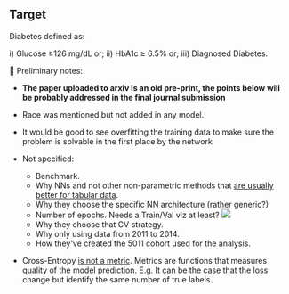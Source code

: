 
## Target

Diabetes defined as:

i) Glucose ≥126 mg/dL or;
ii) HbA1c ≥ 6.5% or;
iii) Diagnosed Diabetes.

🚧 Preliminary notes:

- **The paper uploaded to arxiv is an old pre-print, the points below will be probably addressed in the final journal submission**

- Race was mentioned but not added in any model.
- It would be good to see overfitting the training data to make sure the problem is solvable in the first place by the network
- Not specified:

  - Benchmark.
  - Why NNs and not other non-parametric methods that [are usually better for tabular data](https://ieeexplore.ieee.org/stamp/stamp.jsp?arnumber=9998482).
  - Why they choose the specific NN architecture (rather generic?)
  - Number of epochs. Needs a Train/Val viz at least?
  ![](https://i.sstatic.net/qBhX6.png)
  - Why they choose that CV strategy.
  - Why only using data from 2011 to 2014.
  - How they've created the 5011 cohort used for the analysis.

- Cross-Entropy [is not a metric](https://sebastianraschka.com/faq/docs/proper-metric-cross-entropy.html). Metrics are functions that measures quality of the model prediction. E.g. It can be the case that the loss change but identify the same number of true labels.
